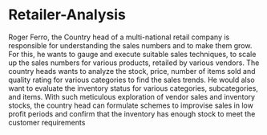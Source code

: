 # Retailer-Analysis
Roger Ferro, the Country head of a multi-national retail company is  responsible for understanding the sales numbers and to make them  grow. For this, he wants to gauge and execute suitable sales techniques,  to scale up the sales numbers for various products, retailed by various  vendors. The country heads wants to analyze the stock, price, number of items  sold and quality rating for various categories to find the sales trends. He  would also want to evaluate the inventory status for various categories,  subcategories, and items.  With such meticulous exploration of vendor sales and inventory stocks,  the country head can formulate schemes to improvise sales in low profit  periods and confirm that the inventory has enough stock to meet the  customer requirements
